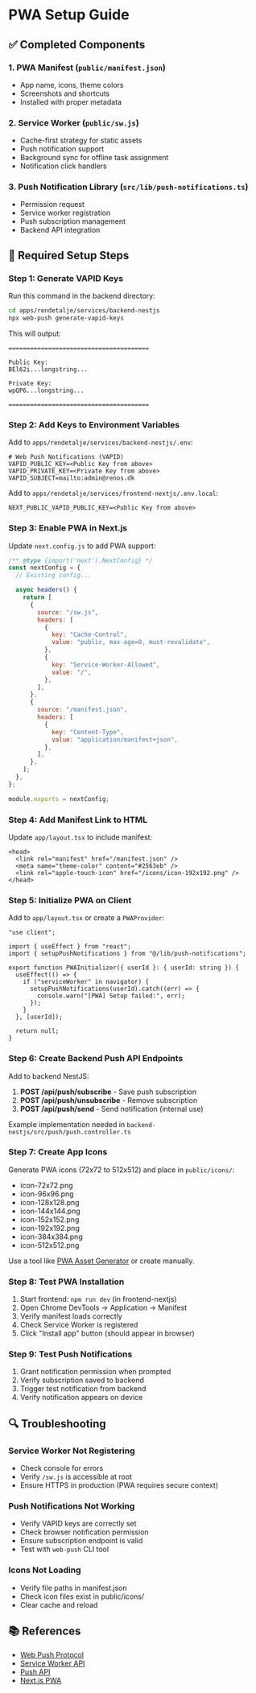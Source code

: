 # PWA Setup Guide

## ✅ Completed Components

### 1. PWA Manifest (`public/manifest.json`)

- App name, icons, theme colors
- Screenshots and shortcuts
- Installed with proper metadata

### 2. Service Worker (`public/sw.js`)

- Cache-first strategy for static assets
- Push notification support
- Background sync for offline task assignment
- Notification click handlers

### 3. Push Notification Library (`src/lib/push-notifications.ts`)

- Permission request
- Service worker registration
- Push subscription management
- Backend API integration

## 🔧 Required Setup Steps

### Step 1: Generate VAPID Keys

Run this command in the backend directory:

```bash
cd apps/rendetalje/services/backend-nestjs
npx web-push generate-vapid-keys
```

This will output:

```
=======================================

Public Key:
BEl62i...longstring...

Private Key:
wpQP6...longstring...

=======================================
```

### Step 2: Add Keys to Environment Variables

Add to `apps/rendetalje/services/backend-nestjs/.env`:

```env
# Web Push Notifications (VAPID)
VAPID_PUBLIC_KEY=<Public Key from above>
VAPID_PRIVATE_KEY=<Private Key from above>
VAPID_SUBJECT=mailto:admin@renos.dk
```

Add to `apps/rendetalje/services/frontend-nextjs/.env.local`:

```env
NEXT_PUBLIC_VAPID_PUBLIC_KEY=<Public Key from above>
```

### Step 3: Enable PWA in Next.js

Update `next.config.js` to add PWA support:

```javascript
/** @type {import('next').NextConfig} */
const nextConfig = {
  // Existing config...

  async headers() {
    return [
      {
        source: "/sw.js",
        headers: [
          {
            key: "Cache-Control",
            value: "public, max-age=0, must-revalidate",
          },
          {
            key: "Service-Worker-Allowed",
            value: "/",
          },
        ],
      },
      {
        source: "/manifest.json",
        headers: [
          {
            key: "Content-Type",
            value: "application/manifest+json",
          },
        ],
      },
    ];
  },
};

module.exports = nextConfig;
```

### Step 4: Add Manifest Link to HTML

Update `app/layout.tsx` to include manifest:

```tsx
<head>
  <link rel="manifest" href="/manifest.json" />
  <meta name="theme-color" content="#2563eb" />
  <link rel="apple-touch-icon" href="/icons/icon-192x192.png" />
</head>
```

### Step 5: Initialize PWA on Client

Add to `app/layout.tsx` or create a `PWAProvider`:

```tsx
"use client";

import { useEffect } from "react";
import { setupPushNotifications } from "@/lib/push-notifications";

export function PWAInitializer({ userId }: { userId: string }) {
  useEffect(() => {
    if ("serviceWorker" in navigator) {
      setupPushNotifications(userId).catch((err) => {
        console.warn("[PWA] Setup failed:", err);
      });
    }
  }, [userId]);

  return null;
}
```

### Step 6: Create Backend Push API Endpoints

Add to backend NestJS:

1. **POST /api/push/subscribe** - Save push subscription
2. **POST /api/push/unsubscribe** - Remove subscription
3. **POST /api/push/send** - Send notification (internal use)

Example implementation needed in `backend-nestjs/src/push/push.controller.ts`

### Step 7: Create App Icons

Generate PWA icons (72x72 to 512x512) and place in `public/icons/`:

- icon-72x72.png
- icon-96x96.png
- icon-128x128.png
- icon-144x144.png
- icon-152x152.png
- icon-192x192.png
- icon-384x384.png
- icon-512x512.png

Use a tool like [PWA Asset Generator](https://github.com/elegantapp/pwa-asset-generator) or create manually.

### Step 8: Test PWA Installation

1. Start frontend: `npm run dev` (in frontend-nextjs)
2. Open Chrome DevTools → Application → Manifest
3. Verify manifest loads correctly
4. Check Service Worker is registered
5. Click "Install app" button (should appear in browser)

### Step 9: Test Push Notifications

1. Grant notification permission when prompted
2. Verify subscription saved to backend
3. Trigger test notification from backend
4. Verify notification appears on device

## 🔍 Troubleshooting

### Service Worker Not Registering

- Check console for errors
- Verify `/sw.js` is accessible at root
- Ensure HTTPS in production (PWA requires secure context)

### Push Notifications Not Working

- Verify VAPID keys are correctly set
- Check browser notification permission
- Ensure subscription endpoint is valid
- Test with `web-push` CLI tool

### Icons Not Loading

- Verify file paths in manifest.json
- Check icon files exist in public/icons/
- Clear cache and reload

## 📚 References

- [Web Push Protocol](https://datatracker.ietf.org/doc/html/rfc8030)
- [Service Worker API](https://developer.mozilla.org/en-US/docs/Web/API/Service_Worker_API)
- [Push API](https://developer.mozilla.org/en-US/docs/Web/API/Push_API)
- [Next.js PWA](https://github.com/shadowwalker/next-pwa)
